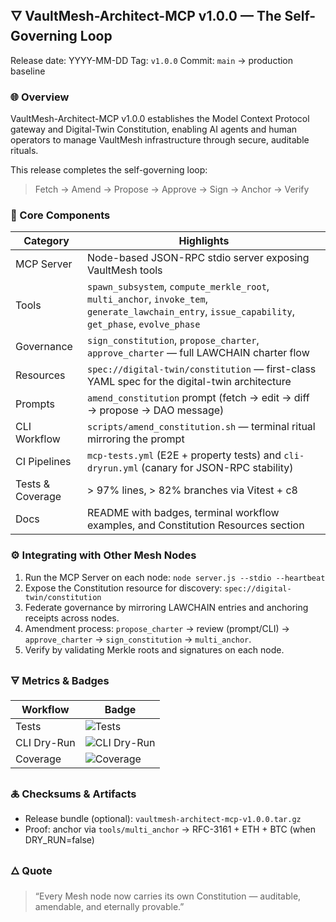 ## 🜄 VaultMesh-Architect-MCP v1.0.0 — The Self-Governing Loop

Release date: YYYY-MM-DD
Tag: `v1.0.0`
Commit: `main` → production baseline

### 🌐 Overview

VaultMesh-Architect-MCP v1.0.0 establishes the Model Context Protocol gateway and Digital-Twin Constitution, enabling AI agents and human operators to manage VaultMesh infrastructure through secure, auditable rituals.

This release completes the self-governing loop:

> Fetch → Amend → Propose → Approve → Sign → Anchor → Verify

### 🧩 Core Components

| Category             | Highlights                                                                                                                                         |
| -------------------- | -------------------------------------------------------------------------------------------------------------------------------------------------- |
| MCP Server           | Node-based JSON-RPC stdio server exposing VaultMesh tools                                                                                          |
| Tools                | `spawn_subsystem`, `compute_merkle_root`, `multi_anchor`, `invoke_tem`, `generate_lawchain_entry`, `issue_capability`, `get_phase`, `evolve_phase` |
| Governance           | `sign_constitution`, `propose_charter`, `approve_charter` — full LAWCHAIN charter flow                                                             |
| Resources            | `spec://digital-twin/constitution` — first-class YAML spec for the digital-twin architecture                                                       |
| Prompts              | `amend_constitution` prompt (fetch → edit → diff → propose → DAO message)                                                                          |
| CLI Workflow         | `scripts/amend_constitution.sh` — terminal ritual mirroring the prompt                                                                             |
| CI Pipelines         | `mcp-tests.yml` (E2E + property tests) and `cli-dryrun.yml` (canary for JSON-RPC stability)                                                        |
| Tests & Coverage     | > 97% lines, > 82% branches via Vitest + c8                                                                                                        |
| Docs                 | README with badges, terminal workflow examples, and Constitution Resources section                                                                 |

### ⚙️ Integrating with Other Mesh Nodes

1. Run the MCP Server on each node: `node server.js --stdio --heartbeat`
2. Expose the Constitution resource for discovery: `spec://digital-twin/constitution`
3. Federate governance by mirroring LAWCHAIN entries and anchoring receipts across nodes.
4. Amendment process: `propose_charter` → review (prompt/CLI) → `approve_charter` → `sign_constitution` → `multi_anchor`.
5. Verify by validating Merkle roots and signatures on each node.

### 🜃 Metrics & Badges

| Workflow    | Badge                                                                                                                |
| ----------- | -------------------------------------------------------------------------------------------------------------------- |
| Tests       | ![Tests](https://github.com/VaultSovereign/vaultmesh-architect-mcp/actions/workflows/mcp-tests.yml/badge.svg)        |
| CLI Dry-Run | ![CLI Dry-Run](https://github.com/VaultSovereign/vaultmesh-architect-mcp/actions/workflows/cli-dryrun.yml/badge.svg) |
| Coverage    | ![Coverage](https://img.shields.io/badge/coverage-97%25-brightgreen)                                                 |

### 🜏 Checksums & Artifacts

- Release bundle (optional): `vaultmesh-architect-mcp-v1.0.0.tar.gz`
- Proof: anchor via `tools/multi_anchor` → RFC-3161 + ETH + BTC (when DRY_RUN=false)

### 🜂 Quote

> “Every Mesh node now carries its own Constitution — auditable, amendable, and eternally provable.”

